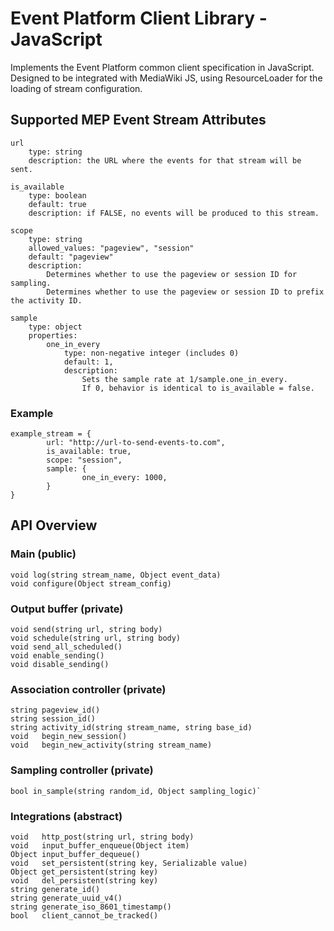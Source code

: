 # Event Platform Client Library - JavaScript

Implements the Event Platform common client specification in
JavaScript. Designed to be integrated with MediaWiki JS, using
ResourceLoader for the loading of stream configuration.

## Supported MEP Event Stream Attributes

```
url
    type: string
    description: the URL where the events for that stream will be sent.
    
is_available 
    type: boolean
    default: true
    description: if FALSE, no events will be produced to this stream.

scope
    type: string
    allowed_values: "pageview", "session"
    default: "pageview"
    description: 
        Determines whether to use the pageview or session ID for sampling.
        Determines whether to use the pageview or session ID to prefix the activity ID.
        
sample
    type: object
    properties:
        one_in_every
            type: non-negative integer (includes 0)
            default: 1,
            description:
                Sets the sample rate at 1/sample.one_in_every.
                If 0, behavior is identical to is_available = false.
```
### Example

```
example_stream = {
        url: "http://url-to-send-events-to.com",              
        is_available: true,
        scope: "session",
        sample: {
                one_in_every: 1000,
        }
}
```

## API Overview

### Main (public)
```
void log(string stream_name, Object event_data)
void configure(Object stream_config)
```
### Output buffer (private)
```
void send(string url, string body)
void schedule(string url, string body)
void send_all_scheduled()
void enable_sending()
void disable_sending()
```

### Association controller (private)
```
string pageview_id()
string session_id()
string activity_id(string stream_name, string base_id)
void   begin_new_session()
void   begin_new_activity(string stream_name)
```

### Sampling controller (private)
```
bool in_sample(string random_id, Object sampling_logic)`
```

### Integrations (abstract)
```
void   http_post(string url, string body)
void   input_buffer_enqueue(Object item)
Object input_buffer_dequeue()
void   set_persistent(string key, Serializable value)
Object get_persistent(string key)
void   del_persistent(string key)
string generate_id()
string generate_uuid_v4()
string generate_iso_8601_timestamp()
bool   client_cannot_be_tracked()
```
